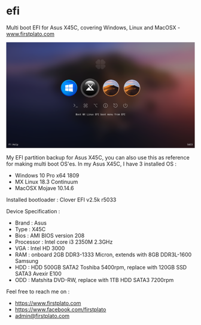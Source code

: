 # efi
Multi boot EFI for Asus X45C, covering Windows, Linux and MacOSX - www.firstplato.com

<img src="https://raw.githubusercontent.com/ipang-dwi/efi/master/img/c-mx.png"/>

My EFI partition backup for Asus X45C, you can also use this as reference for making multi boot OS'es. In my Asus X45C, I have 3 installed OS :
- Windows 10 Pro x64 1809
- MX Linux 18.3 Continuum
- MacOSX Mojave 10.14.6

Installed bootloader : Clover EFI v2.5k r5033

Device Specification :
- Brand : Asus
- Type : X45C
- Bios : AMI BIOS version 208
- Processor : Intel core i3 2350M 2.3GHz
- VGA : Intel HD 3000
- RAM : onboard 2GB DDR3-1333 Micron, extends with 8GB DDR3L-1600 Samsung
- HDD : HDD 500GB SATA2 Toshiba 5400rpm, replace with 120GB SSD SATA3 Avexir E100
- ODD : Matshita DVD-RW, replace with 1TB HDD SATA3 7200rpm

Feel free to reach me on :
- https://www.firstplato.com
- https://www.facebook.com/firstplato
- admin@firstplato.com
